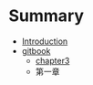 # Summary

* [Introduction](README.md)
* [gitbook](gitbook/SUMMARY.md)
   * [chapter3](gitbook/chapter3.md)
   * 第一章

